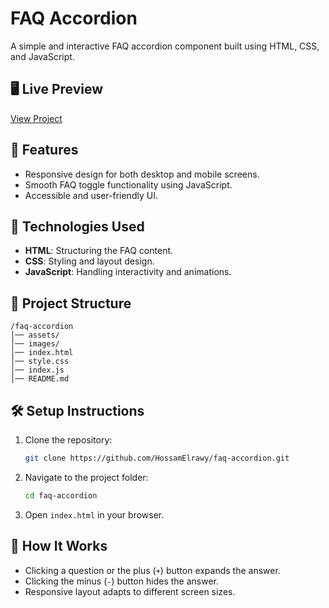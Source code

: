 # FAQ Accordion

A simple and interactive FAQ accordion component built using HTML, CSS, and JavaScript.

## 🖥️ Live Preview
[View Project](https://hossamelrawy.github.io/FAQ-accordion/)

## 📌 Features
- Responsive design for both desktop and mobile screens.
- Smooth FAQ toggle functionality using JavaScript.
- Accessible and user-friendly UI.

## 🚀 Technologies Used
- **HTML**: Structuring the FAQ content.
- **CSS**: Styling and layout design.
- **JavaScript**: Handling interactivity and animations.

## 📂 Project Structure
```
/faq-accordion
│── assets/
│── images/
│── index.html
│── style.css
│── index.js
│── README.md
```

## 🛠️ Setup Instructions
1. Clone the repository:
   ```bash
   git clone https://github.com/HossamElrawy/faq-accordion.git
   ```
2. Navigate to the project folder:
   ```bash
   cd faq-accordion
   ```
3. Open `index.html` in your browser.

## 🎯 How It Works
- Clicking a question or the plus (`+`) button expands the answer.
- Clicking the minus (`-`) button hides the answer.
- Responsive layout adapts to different screen sizes.

